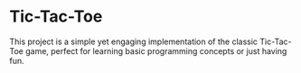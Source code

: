 # Tic-Tac-Toe
This project is a simple yet engaging implementation of the classic Tic-Tac-Toe game, perfect for learning basic programming concepts or just having fun.
